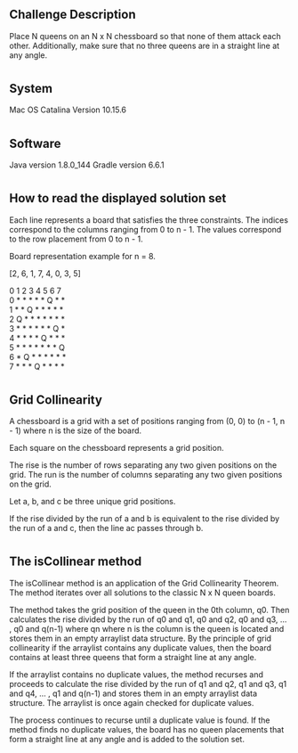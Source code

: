 ## Challenge Description
Place N queens on an N x N chessboard so that none of them attack each other.  Additionally, make sure that no three queens are in a straight 
line at any angle.<h1>

## System
Mac OS Catalina Version 10.15.6 <h1>

## Software

Java version 1.8.0_144
Gradle version 6.6.1 <h1>

## How to read the displayed solution set

Each line represents a board that satisfies the three constraints. The indices correspond to the columns ranging from 0 to n - 1. The values correspond to the row placement from 0 to n - 1.


Board representation example for n = 8.

[2, 6, 1, 7, 4, 0, 3, 5]

  0 1 2 3 4 5 6 7<br />
0 * * * * * Q * *<br />
1 * * Q * * * * *<br />
2 Q * * * * * * *<br />
3 * * * * * * Q *<br />
4 * * * * Q * * *<br />
5 * * * * * * * Q<br />
6 * Q * * * * * *<br />
7 * * * Q * * * *<br /> <h1>



## Grid Collinearity

A chessboard is a grid with a set of positions ranging from (0, 0) to (n - 1, n - 1) where n is the size of the board. 

Each square on the chessboard represents a grid position.

The rise is the number of rows separating any two given positions on the grid.
The run is the number of columns separating any two given positions on the grid.


Let a, b, and c be three unique grid positions.

If the rise divided by the run of a and b is equivalent to the rise divided by the run of a and c, then the line ac passes through b. <h1>


## The isCollinear method

The isCollinear method is an application of the Grid Collinearity Theorem.  The method iterates over all solutions to the classic N x N queen boards.

The method takes the grid position of the queen in the 0th column, q0.  Then calculates the rise divided by the run of q0 and q1, q0 and q2, q0 and q3, ... , q0 and q(n-1) where qn where n is the column is the queen is located and stores them in an empty arraylist data structure.
By the principle of grid collinearity if the arraylist contains any duplicate values, then the board contains at least three queens that form a straight line at any angle.  

If the arraylist contains no duplicate values, the method recurses and proceeds to calculate the rise divided by the run of q1 and q2, q1 and q3, q1 and q4, ... , q1 and q(n-1) and stores them in an empty arraylist data structure. The arraylist is once again checked for duplicate values.

The process continues to recurse until a duplicate value is found.  If the method finds no duplicate values, the board has no queen placements that form a straight line at any angle and is added to the solution set. <h1>

